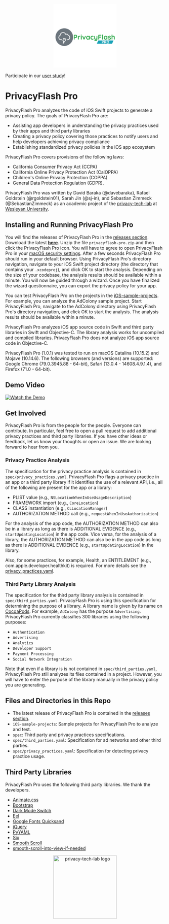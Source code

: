 <p align="center">
  <img src="./logo.svg" width="200px" height="200px" title="PrivacyFlash Pro logo">
<p>

Participate in our [user study](https://forms.gle/r8SHNYQJRqX5rSR47)!

# PrivacyFlash Pro

PrivacyFlash Pro analyzes the code of iOS Swift projects to generate a privacy policy. The goals of PrivacyFlash Pro are:
- Assisting app developers in understanding the privacy practices used by their apps and third party libraries
- Creating a privacy policy covering those practices to notify users and help developers achieving privacy compliance
- Establishing standardized privacy policies in the iOS app ecosystem

PrivacyFlash Pro covers provisions of the following laws:
- California Consumer Privacy Act (CCPA)
- California Online Privacy Protection Act (CalOPPA)
- Children's Online Privacy Protection (COPPA)
- General Data Protection Regulation (GDPR).

PrivacyFlash Pro was written by David Baraka (@davebaraka), Rafael Goldstein (@rgoldstein01), Sarah Jin (@sj-in), and Sebastian Zimmeck (@SebastianZimmeck) as an academic project of the [privacy-tech-lab](https://privacy-tech-lab.github.io/) at [Wesleyan University](https://www.wesleyan.edu/).

## Installing and Running PrivacyFlash Pro

You will find the releases of PrivacyFlash Pro in the [releases section](https://github.com/privacy-tech-lab/privacyflash-pro/releases). Download the latest [**here**](https://github.com/privacy-tech-lab/privacyflash-pro/releases/download/v1.0.1/privacyflash-pro.zip). Unzip the file `privacyflash-pro.zip` and then click the PrivacyFlash Pro icon. You will have to agree to open PrivacyFlash Pro in your [macOS security settings](https://support.apple.com/en-us/HT202491). After a few seconds PrivacyFlash Pro should run in your default browser. Using PrivacyFlash Pro's directory navigation, navigate to your iOS Swift project directory (the directory that contains your `.xcodeproj`), and click OK to start the analysis. Depending on the size of your codebase, the analysis results should be available within a minute. You will now be guided through a wizard. Once you have finalized the wizard questionnaire, you can export the privacy policy for your app.

You can test PrivacyFlash Pro on the projects in the [iOS-sample-projects](https://github.com/privacy-tech-lab/privacyflash-pro/tree/master/iOS-sample-projects). For example, you can analyze the AdColony sample project. Start PrivacyFlash Pro, navigate to the AdColony directory using PrivacyFlash Pro's directory navigation, and click OK to start the analysis. The analysis results should be available within a minute.

PrivacyFlash Pro analyzes iOS app source code in Swift and third party libraries in Swift and Objective-C. The library analysis works for uncompiled and compiled libraries. PrivacyFlash Pro does not analyze iOS app source code in Objective-C.

PrivacyFlash Pro (1.0.1) was tested to run on macOS Catalina (10.15.2) and Mojave (10.14.6). The following browsers (and versions) are supported: Google Chrome (79.0.3945.88 - 64-bit), Safari (13.0.4 - 14608.4.9.1.4), and Firefox (71.0 - 64-bit).

## Demo Video

[![Watch the Demo](https://privacy-tech-lab.github.io/images/PrivacyFlash_Pro_Movie.png)](https://privacy-tech-lab.github.io/images/PrivacyFlash_Pro_Movie.mp4)

## Get Involved

PrivacyFlash Pro is from the people for the people. Everyone can contribute. In particular, feel free to open a pull request to add additional privacy practices and third party libraries. If you have other ideas or feedback, let us know your thoughts or open an issue. We are looking forward to hear from you.

### Privacy Practice Analysis

The specification for the privacy practice analysis is contained in `spec/privacy_practices.yaml`. PrivacyFlash Pro flags a privacy practice in an app or a third party library if it identifies the use of a relevant API, i.e., all of the following are present for the app or a library:
- PLIST value (e.g., `NSLocationWhenInUseUsageDescription`)
- FRAMEWORK import (e.g., `CoreLocation`)
- CLASS instantiation (e.g., `CLLocationManager`)
- AUTHORIZATION METHOD call (e.g., `requestWhenInUseAuthorization`)

For the analysis of the app code, the AUTHORIZATION METHOD can also be in a library as long as there is ADDITIONAL EVIDENCE (e.g., `startUpdatingLocation`) in the app code. Vice versa, for the analysis of a library, the AUTHORIZATION METHOD can also be in the app code as long as there is ADDITIONAL EVIDENCE (e.g., `startUpdatingLocation`) in the library.

Also, for some practices, for example, Health, an ENTITLEMENT (e.g., com.apple.developer.healthkit) is required. For more details see the [privacy_practices.yaml](https://github.com/privacy-tech-lab/privacyflash-pro/blob/master/spec/privacy_practices.yaml).

### Third Party Library Analysis

The specification for the third party library analysis is contained in `spec/third_parties.yaml`. PrivacyFlash Pro is using this specification for determining the purpose of a library. A library name is given by its name on [CocoaPods](https://cocoapods.org/). For example, `AdColony` has the purpose `Advertising`. PrivacyFlash Pro currently classifies 300 libraries using the following purposes:
- `Authentication`
- `Advertising`
- `Analytics`
- `Developer Support`
- `Payment Processing`
- `Social Network Integration`

Note that even if a library is is not contained in `spec/third_parties.yaml`, PrivacyFlash Pro still analyzes its files contained in a project. However, you will have to enter the purpose of the library manually in the privacy policy you are generating.

## Files and Directories in this Repo

- The latest release of PrivacyFlash Pro is contained in the [releases section](https://github.com/privacy-tech-lab/privacyflash-pro/releases).
- `iOS-sample-projects`: Sample projects for PrivacyFlash Pro to analyze and test.
- `spec`: Third party and privacy practices specifications.
- `spec/third_parties.yaml`: Specification for ad networks and other third parties.
- `spec/privacy_practices.yaml`: Specification for detecting privacy practice usage.

## Third Party Libraries

PrivacyFlash Pro uses the following third party libraries. We thank the developers.

- [Animate.css](https://github.com/daneden/animate.css)
- [Bootstrap](https://getbootstrap.com)
- [Dark Mode Switch](https://github.com/coliff/dark-mode-switch)
- [Eel](https://github.com/samuelhwilliams/Eel)
- [Google Fonts Quicksand](https://fonts.google.com/specimen/Quicksand)
- [jQuery](https://github.com/jquery/jquery)
- [PyYAML](https://github.com/yaml/pyyaml)
- [Six](https://github.com/benjaminp/six)
- [Smooth Scroll](https://github.com/iamdustan/smoothscroll)
- [smooth-scroll-into-view-if-needed](https://www.npmjs.com/package/smooth-scroll-into-view-if-needed)

<p align="center">
  <img src="https://github.com/privacy-tech-lab/privacy-tech-lab.github.io/blob/master/images/plt_logo.png" width="200px" height="200px" title="privacy-tech-lab logo">
<p>
